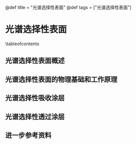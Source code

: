 @def title = "光谱选择性表面"
@def tags = ["光谱选择性表面"]

# 光谱选择性表面

\tableofcontents

## 光谱选择性表面概述

## 光谱选择性表面的物理基础和工作原理

## 光谱选择性吸收涂层

## 光谱选择性透过涂层



## 进一步参考资料

